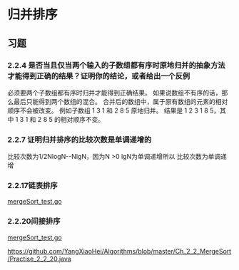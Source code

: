 # 归并排序


## 习题

### 2.2.4 是否当且仅当两个输入的子数组都有序时原地归并的抽象方法才能得到正确的结果？证明你的结论，或者给出一个反例

必须要两个子数组都有序时归并才能得到正确结果。
如果说数组不有序的话，那么最后只能得到两个数组的混合。
合并后的数组中，属于原有数组的元素的相对顺序不会被改变。
例如子数组 1 3 1 和 2 8 5 原地归并。
结果是 1 2 3 1 8 5，其中 1 3 1 和 2 8 5 的相对顺序不变。

### 2.2.7 证明归并排序的比较次数是单调递增的

比较次数为1/2NlogN--NlgN，因为N >0 lgN为单调递增所以 比较次数为单调递增


### 2.2.17链表排序

[mergeSort_test.go](./mergeSort_test.go)

### 2.2.20间接排序
[mergeSort_test.go](./mergeSort_test.go)

https://github.com/YangXiaoHei/Algorithms/blob/master/Ch_2_2_MergeSort/Practise_2_2_20.java